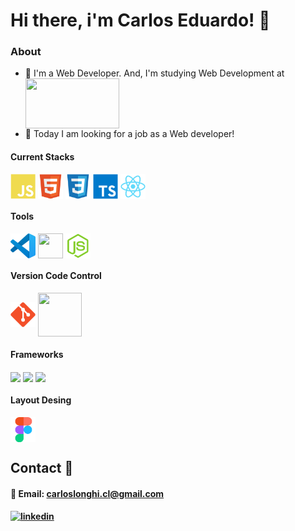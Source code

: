 
# Hi there, i'm Carlos Eduardo! 👋
### About
- 🚀 I'm a Web Developer. And, I'm studying Web Development at [<img align="center" height="80" width="150" src="https://www.rocketseat.com.br/assets/logos/rocketseat.svg"/>](https://www.rocketseat.com.br/) 
- 🔭 Today I am looking for a job as a Web developer!

#### Current Stacks
<div style="display: inline_block">
  <img align="center" height="40" width="40" src="https://raw.githubusercontent.com/devicons/devicon/master/icons/javascript/javascript-plain.svg">
  <img align="center" height="40" width="40" src="https://raw.githubusercontent.com/devicons/devicon/master/icons/html5/html5-original.svg">
  <img align="center" height="40" width="40" src="https://raw.githubusercontent.com/devicons/devicon/master/icons/css3/css3-original.svg">
  <img align="center" height="40" width="40" src="https://raw.githubusercontent.com/devicons/devicon/master/icons/typescript/typescript-original.svg">
  <img align="center" height="40" width="40" src="https://raw.githubusercontent.com/devicons/devicon/master/icons/react/react-original.svg">
</div>

#### Tools
<div style="display: inline_block">
 <img align="center" height="40" width="40" src="https://raw.githubusercontent.com/devicons/devicon/master/icons/vscode/vscode-original.svg">
 <img align="center" height="40" width="40" src="https://avatars.githubusercontent.com/u/6078720?s=200&v=4">
 <img align="center" height="40" width="40" src="https://raw.githubusercontent.com/devicons/devicon/master/icons/nodejs/nodejs-original.svg">
</div>

#### Version Code Control
<div style="display: inline_block">
  <img align="center" height="40" width="40" src="https://raw.githubusercontent.com/devicons/devicon/master/icons/git/git-plain.svg">
  <img align="center" height="70" width="70" src="https://img.icons8.com/plasticine/512/github-squared.png">
</div>

#### Frameworks
<div style="display: inline_block">
  <img align="center" height="40" width="auto" src="https://www.fastify.io/images/fastify-logo-menu.d13f8da7a965c800.png">
  <img align="center" height="40" width="auto" src="https://img.icons8.com/nolan/512/express-js.png">
  <img align="center" height="40" width="auto" src="https://img.icons8.com/color/512/tailwindcss.png">
</div>

#### Layout Desing  
<img align="center" height="40" width="40" src="https://raw.githubusercontent.com/devicons/devicon/master/icons/figma/figma-original.svg">

## Contact 💼 
#### 📧 Email: [carloslonghi.cl@gmail.com](carloslonghi.cl@gmail.com)
#### [![linkedin](https://img.shields.io/badge/linkedin-0A66C2?style=for-the-badge&logo=linkedin&logoColor=white)](https://www.linkedin.com/in/carlos-longhi-23b136164/)

